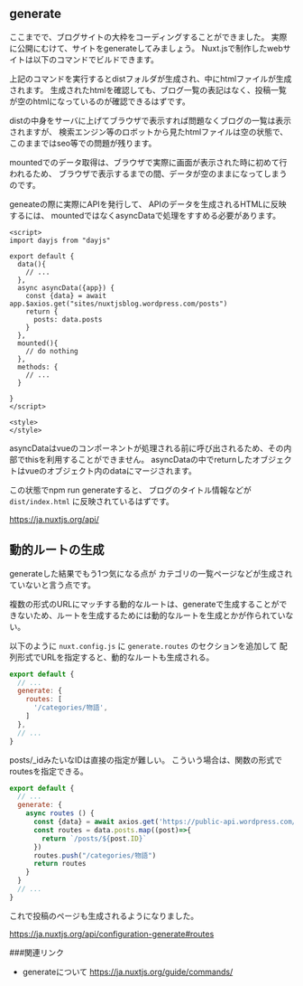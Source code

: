 ## generate 

ここまでで、ブログサイトの大枠をコーディングすることができました。
実際に公開にむけて、サイトをgenerateしてみましょう。
Nuxt.jsで制作したwebサイトは以下のコマンドでビルドできます。


上記のコマンドを実行するとdistフォルダが生成され、中にhtmlファイルが生成されます。
生成されたhtmlを確認しても、ブログ一覧の表記はなく、投稿一覧が空のhtmlになっているのが確認できるはずです。

distの中身をサーバに上げてブラウザで表示すれば問題なくブログの一覧は表示されますが、
検索エンジン等のロボットから見たhtmlファイルは空の状態で、このままではseo等での問題が残ります。

mountedでのデータ取得は、ブラウザで実際に画面が表示された時に初めて行われるため、
ブラウザで表示するまでの間、データが空のままになってしまうのです。

geneateの際に実際にAPIを発行して、
APIのデータを生成されるHTMLに反映するには、
mountedではなくasyncDataで処理をすすめる必要があります。

```vue
<script>
import dayjs from "dayjs"

export default {
  data(){
    // ...
  },
  async asyncData({app}) {
    const {data} = await app.$axios.get("sites/nuxtjsblog.wordpress.com/posts")
    return {
      posts: data.posts
    }
  },
  mounted(){
    // do nothing
  },
  methods: {
    // ...
  }

}
</script>

<style>
</style>

```

asyncDataはvueのコンポーネントが処理される前に呼び出されるため、その内部でthisを利用することができません。
asyncDataの中でreturnしたオブジェクトはvueのオブジェクト内のdataにマージされます。

この状態でnpm run generateすると、
ブログのタイトル情報などが `dist/index.html` に反映されているはずです。

https://ja.nuxtjs.org/api/

## 動的ルートの生成

generateした結果でもう1つ気になる点が  カテゴリの一覧ページなどが生成されていないと言う点です。

複数の形式のURLにマッチする動的なルートは、generateで生成することができないため、ルートを生成するためには動的なルートを生成とかが作られていない。

以下のように `nuxt.config.js` に
`generate.routes` のセクションを追加して
配列形式でURLを指定すると、動的なルートも生成される。

```js
export default {
  // ...
  generate: {
    routes: [
      '/categories/物語',
    ]
  },
  // ...
}
```

posts/_idみたいなIDは直接の指定が難しい。
こういう場合は、関数の形式でroutesを指定できる。

```js
export default {
  // ...
  generate: {
    async routes () {
      const {data} = await axios.get('https://public-api.wordpress.com/rest/v1.1/sites/nuxtjsblog.wordpress.com/posts')
      const routes = data.posts.map((post)=>{
        return `/posts/${post.ID}`
      })
      routes.push("/categories/物語")
      return routes
    }
  }
  // ...
}
```

これで投稿のページも生成されるようになりました。

https://ja.nuxtjs.org/api/configuration-generate#routes

###関連リンク　　

- generateについて
https://ja.nuxtjs.org/guide/commands/
